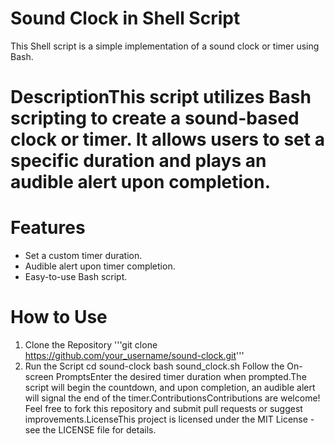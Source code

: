 # Sound Clock in Shell Script
This Shell script is a simple implementation of a sound clock or timer using Bash.
# DescriptionThis script utilizes Bash scripting to create a sound-based clock or timer. It allows users to set a specific duration and plays an audible alert upon completion.
# Features
* Set a custom timer duration.
* Audible alert upon timer completion.
* Easy-to-use Bash script.
# How to Use
1. Clone the Repository
  '''git clone https://github.com/your_username/sound-clock.git'''
2. Run the Script
   cd sound-clock
   bash sound_clock.sh
Follow the On-screen PromptsEnter the desired timer duration when prompted.The script will begin the countdown, and upon completion, an audible alert will signal the end of the timer.ContributionsContributions are welcome! Feel free to fork this repository and submit pull requests or suggest improvements.LicenseThis project is licensed under the MIT License - see the LICENSE file for details.
